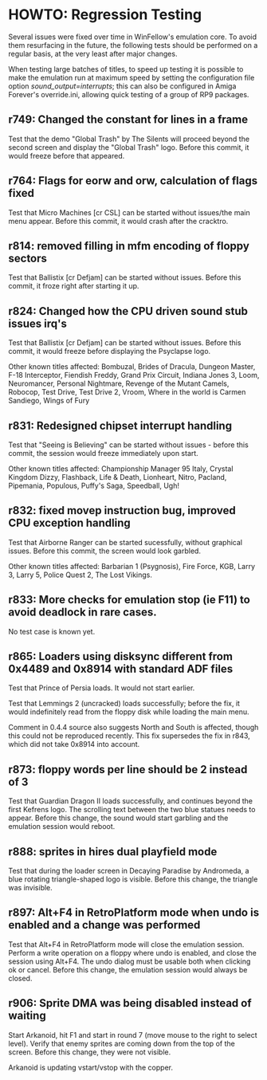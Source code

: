 HOWTO: Regression Testing
===================================================

Several issues were fixed over time in WinFellow's emulation core. 
To avoid them resurfacing in the future, the following tests should be performed 
on a regular basis, at the very least after major changes.

When testing large batches of titles, to speed up testing it is possible to make
the emulation run at maximum speed by setting the configuration file option
_sound_output=interrupts_; this can also be configured in Amiga Forever's 
override.ini, allowing quick testing of a group of RP9 packages.

r749: Changed the constant for lines in a frame
-----------------------------------------------
Test that the demo "Global Trash" by The Silents will proceed beyond the second
screen and display the "Global Trash" logo. Before this commit, it would freeze
before that appeared.

r764: Flags for eorw and orw, calculation of flags fixed
--------------------------------------------------------
Test that Micro Machines [cr CSL] can be started without issues/the main menu
appear. Before this commit, it would crash after the cracktro.

r814: removed filling in mfm encoding of floppy sectors
-------------------------------------------------------
Test that Ballistix [cr Defjam] can be started without issues. Before this commit,
it froze right after starting it up.

r824: Changed how the CPU driven sound stub issues irq's
--------------------------------------------------------
Test that Ballistix [cr Defjam] can be started without issues. Before this commit,
it would freeze before displaying the Psyclapse logo.

Other known titles affected:
Bombuzal, Brides of Dracula, Dungeon Master, F-18 Interceptor,
Fiendish Freddy, Grand Prix Circuit, Indiana Jones 3,
Loom, Neuromancer, Personal Nightmare, 
Revenge of the Mutant Camels, Robocop, Test Drive,
Test Drive 2, Vroom, Where in the world is Carmen Sandiego,
Wings of Fury

r831: Redesigned chipset interrupt handling
-------------------------------------------
Test that "Seeing is Believing" can be started without issues - 
before this commit, the session would freeze immediately upon start.

Other known titles affected:
Championship Manager 95 Italy, Crystal Kingdom Dizzy, Flashback,
Life & Death, Lionheart, Nitro, Pacland, Pipemania, Populous,
Puffy's Saga, Speedball, Ugh!

r832: fixed movep instruction bug, improved CPU exception handling
------------------------------------------------------------------
Test that Airborne Ranger can be started sucessfully, without graphical issues.
Before this commit, the screen would look garbled.

Other known titles affected:
Barbarian 1 (Psygnosis), Fire Force, KGB, Larry 3, Larry 5, Police Quest 2,
The Lost Vikings.

r833: More checks for emulation stop (ie F11) to avoid deadlock in rare cases.
------------------------------------------------------------------------------
No test case is known yet.

r865: Loaders using disksync different from 0x4489 and 0x8914 with standard ADF files
-------------------------------------------------------------------------------------
Test that Prince of Persia loads. It would not start earlier.

Test that Lemmings 2 (uncracked) loads successfully; before the fix, it would
indefinitely read from the floppy disk while loading the main menu.

Comment in 0.4.4 source also suggests North and South is affected, though this could not be
reproduced recently. This fix supersedes the fix in r843, which did not take 0x8914 into 
account.

r873: floppy words per line should be 2 instead of 3
----------------------------------------------------
Test that Guardian Dragon II loads successfully, and continues beyond the first Kefrens logo.
The scrolling text between the two blue statues needs to appear. Before this change, the
sound would start garbling and the emulation session would reboot.

r888: sprites in hires dual playfield mode
------------------------------------------
Test that during the loader screen in Decaying Paradise by Andromeda, a blue rotating 
triangle-shaped logo is visible. Before this change, the triangle was invisible.

r897: Alt+F4 in RetroPlatform mode when undo is enabled and a change was performed
----------------------------------------------------------------------------------
Test that Alt+F4 in RetroPlatform mode will close the emulation session. 
Perform a write operation on a floppy where undo is enabled, and close the session 
using Alt+F4. The undo dialog must be usable both when clicking ok or cancel.
Before this change, the emulation session would always be closed.

r906: Sprite DMA was being disabled instead of waiting
------------------------------------------------------
Start Arkanoid, hit F1 and start in round 7 (move mouse to the right to select 
level). Verify that enemy sprites are coming down from the top of the screen. 
Before this change, they were not visible.

Arkanoid is updating vstart/vstop with the copper.